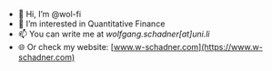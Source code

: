 - 👋 Hi, I’m @wol-fi
- 👀 I’m interested in Quantitative Finance
- 📫 You can write me at *wolfgang.schadner[at]uni.li*
- :globe_with_meridians: Or check my website: [www.w-schadner.com](https://www.w-schadner.com)
